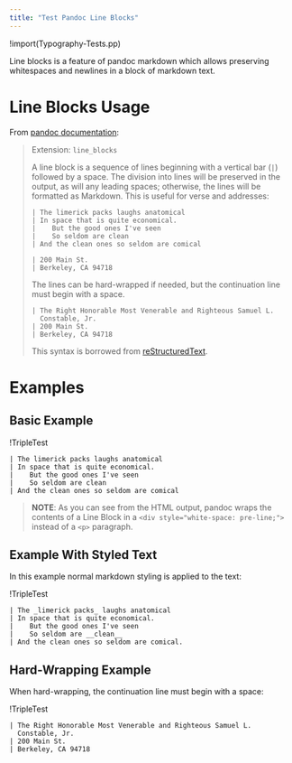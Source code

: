 ```yaml
---
title: "Test Pandoc Line Blocks"
---
```


!import(Typography-Tests.pp)

Line blocks is a feature of pandoc markdown which allows preserving whitespaces and newlines in a block of markdown text.

# Line Blocks Usage

From [pandoc documentation](http://pandoc.org/MANUAL.html#line-blocks):

> Extension: `line_blocks`
> 
> A line block is a sequence of lines beginning with a vertical bar (`|`) followed by a space. The division into lines will be preserved in the output, as will any leading spaces; otherwise, the lines will be formatted as Markdown. This is useful for verse and addresses:
> 
> ```
> | The limerick packs laughs anatomical
> | In space that is quite economical.
> |    But the good ones I've seen
> |    So seldom are clean
> | And the clean ones so seldom are comical
> 
> | 200 Main St.
> | Berkeley, CA 94718
> ```
>
> The lines can be hard-wrapped if needed, but the continuation line must begin with a space.
> 
> ```
> | The Right Honorable Most Venerable and Righteous Samuel L.
>   Constable, Jr.
> | 200 Main St.
> | Berkeley, CA 94718
> ```
>
> This syntax is borrowed from [reStructuredText](http://docutils.sourceforge.net/docs/ref/rst/introduction.html).

# Examples

## Basic Example

!TripleTest
~~~~~~~~~~~~~~~~~~~~~~~~~~~~~~~~~~~~~~~~~~
| The limerick packs laughs anatomical
| In space that is quite economical.
|    But the good ones I've seen
|    So seldom are clean
| And the clean ones so seldom are comical
~~~~~~~~~~~~~~~~~~~~~~~~~~~~~~~~~~~~~~~~~~

> __NOTE__: As you can see from the HTML output, pandoc wraps the contents of a Line Block in a `<div style="white-space: pre-line;">` instead of a `<p>` paragraph.

## Example With Styled Text

In this example normal markdown styling is applied to the text:

!TripleTest
~~~~~~~~~~~~~~~~~~~~~~~~~~~~~~~~~~~~~~~~~~
| The _limerick packs_ laughs anatomical
| In space that is quite economical.
|    But the good ones I've seen
|    So seldom are __clean__
| And the clean ones so seldom are comical.
~~~~~~~~~~~~~~~~~~~~~~~~~~~~~~~~~~~~~~~~~~


## Hard-Wrapping Example

When hard-wrapping, the continuation line must begin with a space:

!TripleTest
~~~~~~~~~~~~~~~~~~~~~~~~~~~~~~~~~~~~~~~~~~
| The Right Honorable Most Venerable and Righteous Samuel L.
  Constable, Jr.
| 200 Main St.
| Berkeley, CA 94718
~~~~~~~~~~~~~~~~~~~~~~~~~~~~~~~~~~~~~~~~~~

